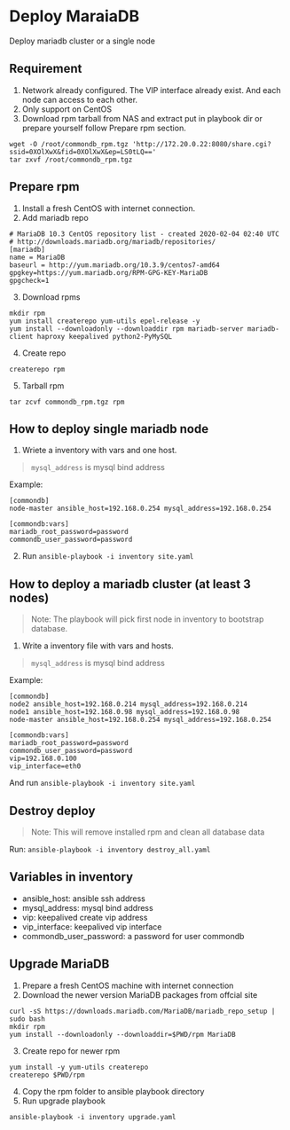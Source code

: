 # Deploy MaraiaDB
Deploy mariadb cluster or a single node

## Requirement
1. Network already configured. The VIP interface already exist. And
each node can access to each other.
2. Only support on CentOS
3. Download rpm tarball from NAS and extract put in playbook dir or prepare yourself follow Prepare rpm section.
```
wget -O /root/commondb_rpm.tgz 'http://172.20.0.22:8080/share.cgi?ssid=0XOlXwX&fid=0XOlXwX&ep=LS0tLQ=='
tar zxvf /root/commondb_rpm.tgz
```
## Prepare rpm
1. Install a fresh CentOS with internet connection.
2. Add mariadb repo
```
# MariaDB 10.3 CentOS repository list - created 2020-02-04 02:40 UTC
# http://downloads.mariadb.org/mariadb/repositories/
[mariadb]
name = MariaDB
baseurl = http://yum.mariadb.org/10.3.9/centos7-amd64
gpgkey=https://yum.mariadb.org/RPM-GPG-KEY-MariaDB
gpgcheck=1
```
3. Download rpms
```
mkdir rpm
yum install createrepo yum-utils epel-release -y
yum install --downloadonly --downloaddir rpm mariadb-server mariadb-client haproxy keepalived python2-PyMySQL
```
4. Create repo
```
createrepo rpm
```
5. Tarball rpm
```
tar zcvf commondb_rpm.tgz rpm
```
## How to deploy single mariadb node
1. Wriete a inventory with vars and one host.
> `mysql_address` is mysql bind address

Example:
```
[commondb]
node-master ansible_host=192.168.0.254 mysql_address=192.168.0.254

[commondb:vars]
mariadb_root_password=password
commondb_user_password=password
```
2. Run `ansible-playbook -i inventory site.yaml`

## How to deploy a mariadb cluster (at least 3 nodes)
> Note: The playbook will pick first node in inventory to bootstrap
> database.

1. Write a inventory file with vars and hosts.
> `mysql_address` is mysql bind address

Example:
```
[commondb]
node2 ansible_host=192.168.0.214 mysql_address=192.168.0.214
node1 ansible_host=192.168.0.98 mysql_address=192.168.0.98
node-master ansible_host=192.168.0.254 mysql_address=192.168.0.254

[commondb:vars]
mariadb_root_password=password
commondb_user_password=password
vip=192.168.0.100
vip_interface=eth0
```
And run `ansible-playbook -i inventory site.yaml`

## Destroy deploy
> Note: This will remove installed rpm and clean all database data

Run: `ansible-playbook -i inventory destroy_all.yaml`

## Variables in inventory
* ansible_host: ansible ssh address
* mysql_address: mysql bind address
* vip: keepalived create vip address
* vip_interface: keepalived vip interface
* commondb_user_password: a password for user commondb

## Upgrade MariaDB
1. Prepare a fresh CentOS machine with internet connection
2. Download the newer version MariaDB packages from offcial site
```
curl -sS https://downloads.mariadb.com/MariaDB/mariadb_repo_setup | sudo bash
mkdir rpm
yum install --downloadonly --downloaddir=$PWD/rpm MariaDB
```
3. Create repo for newer rpm
```
yum install -y yum-utils createrepo
createrepo $PWD/rpm
```
4. Copy the rpm folder to ansible playbook directory
5. Run upgrade playbook
```
ansible-playbook -i inventory upgrade.yaml
```
